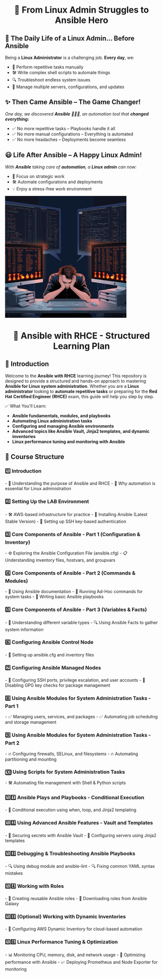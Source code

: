 
<h1 align="center">🚀 From Linux Admin Struggles to Ansible Hero</h1>

<h2>📌 The Daily Life of a Linux Admin... Before Ansible</h2>

Being a **Linux Administrator** is a challenging job. **Every day**, we:

- 🔄 Perform repetitive tasks manually
- 🛠️ Write complex shell scripts to automate things
- 🔍 Troubleshoot endless system issues
- 🔧 Manage multiple servers, configurations, and updates

<h2>✨ Then Came Ansible – The Game Changer!</h2>

*One day, we discovered **Ansible** 🦸‍♂️💡, an automation tool that **changed everything:***

- ✅ No more repetitive tasks – Playbooks handle it all
- ✅ No more manual configurations – Everything is automated
- ✅ No more headaches – Deployments become seamless

<h2>😃 Life After Ansible – A Happy Linux Admin!</h2>

*With **Ansible** taking care of **automation**, a **Linux admin** can now:*

- 🚀 Focus on strategic work
- 🛠️ Automate configurations and deployments
- 💡 Enjoy a stress-free work environment

![Ansible RHCE](images/Linux_Ansible.gif)


<h1 align="center">🚀 Ansible with RHCE - Structured Learning Plan</h1>


<h2>📌 Introduction</h2

Welcome to the **Ansible with RHCE** learning journey! This repository is designed to provide a structured and hands-on approach to mastering **Ansible for Linux system administration**. Whether you are a **Linux administrator** looking to **automate repetitive tasks** or preparing for the **Red Hat Certified Engineer (RHCE)** exam, this guide will help you step by step.

✅ What You'll Learn:

- **Ansible fundamentals, modules, and playbooks**
- **Automating Linux administration tasks**
- **Configuring and managing Ansible environments**
- **Advanced topics like Ansible Vault, Jinja2 templates, and dynamic inventories**
- **Linux performance tuning and monitoring with Ansible**

<h2>📂 Course Structure</h2>

<h3>1️⃣ Introduction</h3>
-  📌 Understanding the purpose of Ansible and RHCE
-  📌 Why automation is essential for Linux administration

<h3>2️⃣ Setting Up the LAB Environment</h3>
-  🛠️ AWS-based infrastructure for practice
-  🔧 Installing Ansible (Latest Stable Version)
-  🔑 Setting up SSH key-based authentication

<h3>3️⃣ Core Components of Ansible - Part 1 (Configuration & Inventory)</h3>
-  ⚙️ Exploring the Ansible Configuration File (ansible.cfg)
-  📋 Understanding inventory files, hostvars, and groupvars

<h3>4️⃣ Core Components of Ansible - Part 2 (Commands & Modules)</h3>
-  📖 Using Ansible documentation
-  🚀 Running Ad-Hoc commands for system tasks
-  📜 Writing basic Ansible playbooks

<h3>5️⃣ Core Components of Ansible - Part 3 (Variables & Facts)</h3>
-  📌 Understanding different variable types
-  🔍 Using Ansible Facts to gather system information

<h3>6️⃣ Configuring Ansible Control Node</h3>
- 📌 Setting up ansible.cfg and inventory files

<h3>7️⃣ Configuring Ansible Managed Nodes</h3>
- 🔹 Configuring SSH ports, privilege escalation, and user accounts
- 🔹 Disabling GPG key checks for package management

<h3>8️⃣ Using Ansible Modules for System Administration Tasks - Part 1</h3>
- ✅ Managing users, services, and packages
- ✅ Automating job scheduling and storage management

<h3>9️⃣ Using Ansible Modules for System Administration Tasks - Part 2</h3>
- 🔥 Configuring firewalls, SELinux, and filesystems
- 🔥 Automating partitioning and mounting

<h3>🔟 Using Scripts for System Administration Tasks</h3>
- 🛠️ Automating file management with Shell & Python scripts

<h3>1️⃣1️⃣ Ansible Plays and Playbooks - Conditional Execution</h3>
- 🔄 Conditional execution using when, loop, and Jinja2 templating

<h3>1️⃣2️⃣ Using Advanced Ansible Features - Vault and Templates</h3>
- 🔐 Securing secrets with Ansible Vault
- 📄 Configuring servers using Jinja2 templates

<h3>1️⃣3️⃣ Debugging & Troubleshooting Ansible Playbooks</h3>
- 🔍 Using debug module and ansible-lint
- 🔍 Fixing common YAML syntax mistakes

<h3>1️⃣4️⃣ Working with Roles</h3>
- 📌 Creating reusable Ansible roles
- 📌 Downloading roles from Ansible Galaxy

<h3>1️⃣5️⃣ (Optional) Working with Dynamic Inventories</h3>
- 🔄 Configuring AWS Dynamic Inventory for cloud-based automation

<h3>1️⃣6️⃣ Linux Performance Tuning & Optimization</h3>
- 📊 Monitoring CPU, memory, disk, and network usage
- 🔧 Optimizing performance with Ansible
- 📈 Deploying Prometheus and Node Exporter for monitoring
